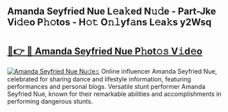 ## Amanda Seyfried Nue L𝚎a𝚔ed N𝚞𝚍e - Part-Jke Vi𝚍𝚎o P𝚑𝚘tos - H𝚘𝚝 O𝚗𝚕yf𝚊ns L𝚎a𝚔s y2Wsq

# <h2><a href="http://kf1165b.oniu.top/?m=Amanda+Seyfried+Nue">🔗👉 🔴 Amanda Seyfried Nue P𝚑ot𝚘𝚜 V𝚒d𝚎o</a></h2>

[![Amanda Seyfried Nue Nu𝚍e𝚜](https://i.imgur.com/0qMVB7G.gif)](http://kf1165b.oniu.top/?m=Amanda+Seyfried+Nue)
Online influencer Amanda Seyfried Nue, celebrated for sharing dance and lifestyle information, featuring performances and personal blogs. Versatile stunt performer Amanda Seyfried Nue, known for their remarkable abilities and accomplishments in performing dangerous stunts.  

